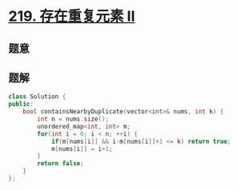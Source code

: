 #  [219. 存在重复元素 II](https://leetcode-cn.com/problems/contains-duplicate-ii/)

## 题意



## 题解



```c++
class Solution {
public:
    bool containsNearbyDuplicate(vector<int>& nums, int k) {
        int n = nums.size();
        unordered_map<int, int> m;
        for(int i = 0; i < n; ++i) {
            if(m[nums[i]] && i-m[nums[i]]+1 <= k) return true;
            m[nums[i]] = i+1;
        }
        return false;
    }
};
```



```python3

```


